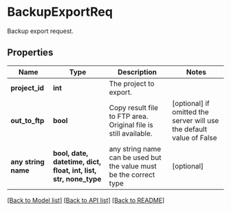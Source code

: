 # BackupExportReq

Backup export request.

## Properties
Name | Type | Description | Notes
------------ | ------------- | ------------- | -------------
**project_id** | **int** | The project to export. | 
**out_to_ftp** | **bool** | Copy result file to FTP area. Original file is still available. | [optional]  if omitted the server will use the default value of False
**any string name** | **bool, date, datetime, dict, float, int, list, str, none_type** | any string name can be used but the value must be the correct type | [optional]

[[Back to Model list]](../README.md#documentation-for-models) [[Back to API list]](../README.md#documentation-for-api-endpoints) [[Back to README]](../README.md)



